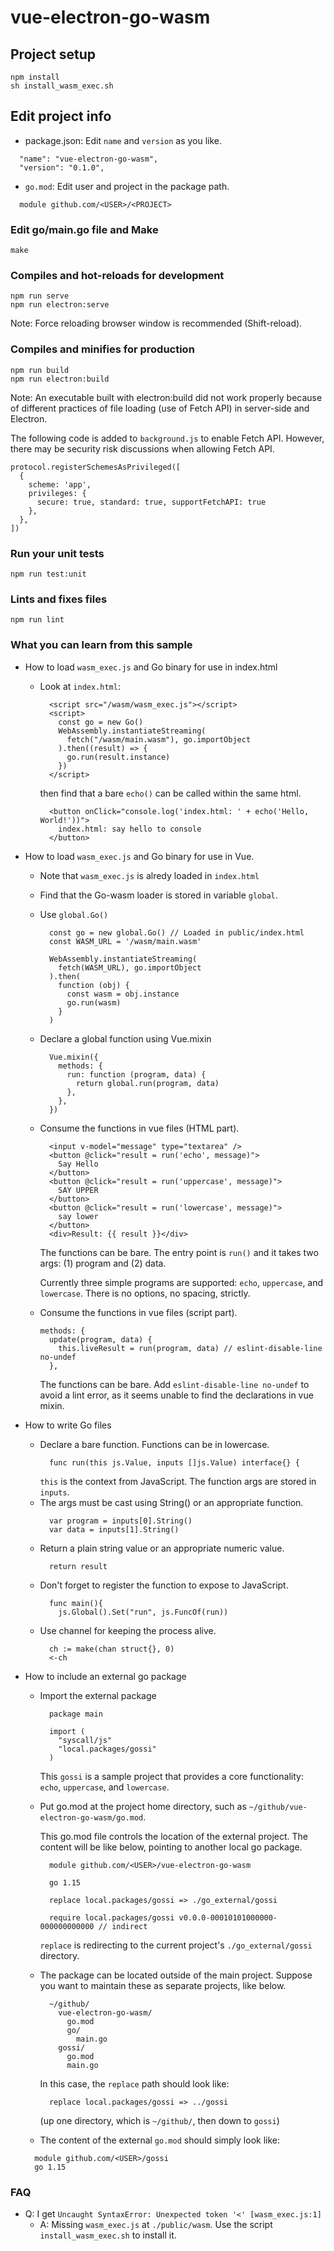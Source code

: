 # vue-electron-go-wasm

## Project setup
```
npm install
sh install_wasm_exec.sh
```

## Edit project info

- package.json:
  Edit `name` and `version` as you like.

```
  "name": "vue-electron-go-wasm",
  "version": "0.1.0",
```

- `go.mod`:
  Edit user and project in the package path.
```
  module github.com/<USER>/<PROJECT>
```

### Edit go/main.go file and Make
```
make
```

### Compiles and hot-reloads for development
```
npm run serve
npm run electron:serve
```
Note: Force reloading browser window is recommended (Shift-reload).

### Compiles and minifies for production
```
npm run build
npm run electron:build
```

Note: An executable built with electron:build did not work properly
because of different practices of file loading (use of Fetch API)
in server-side and Electron.

The following code is added to `background.js` to enable Fetch API.
However, there may be security risk discussions when allowing Fetch API.

```
protocol.registerSchemesAsPrivileged([
  {
    scheme: 'app',
    privileges: {
      secure: true, standard: true, supportFetchAPI: true
    },
  },
])
```

### Run your unit tests
```
npm run test:unit
```

### Lints and fixes files
```
npm run lint
```

### What you can learn from this sample
- How to load `wasm_exec.js` and Go binary for use in index.html
  - Look at `index.html`:
    ```
      <script src="/wasm/wasm_exec.js"></script>
      <script>
        const go = new Go()
        WebAssembly.instantiateStreaming(
          fetch("/wasm/main.wasm"), go.importObject
        ).then((result) => {
          go.run(result.instance)
        })
      </script>
    ```
    then find that a bare `echo()` can be called within the same html.
    ```
      <button onClick="console.log('index.html: ' + echo('Hello, World!'))">
        index.html: say hello to console
      </button>
    ```

- How to load `wasm_exec.js` and Go binary for use in Vue.
  - Note that `wasm_exec.js` is alredy loaded in `index.html`
  - Find that the Go-wasm loader is stored in variable `global`.
  - Use `global.Go()`
    ```
      const go = new global.Go() // Loaded in public/index.html
      const WASM_URL = '/wasm/main.wasm'

      WebAssembly.instantiateStreaming(
        fetch(WASM_URL), go.importObject
      ).then(
        function (obj) {
          const wasm = obj.instance
          go.run(wasm)
        }
      )
    ```
  - Declare a global function using Vue.mixin
    ```
      Vue.mixin({
        methods: {
          run: function (program, data) {
            return global.run(program, data)
          },
        },
      })
    ```
  - Consume the functions in vue files (HTML part).
    ```
      <input v-model="message" type="textarea" />
      <button @click="result = run('echo', message)">
        Say Hello
      </button>
      <button @click="result = run('uppercase', message)">
        SAY UPPER
      </button>
      <button @click="result = run('lowercase', message)">
        say lower
      </button>
      <div>Result: {{ result }}</div>
    ```
    The functions can be bare.
    The entry point is `run()` and it takes two args:
    (1) program and (2) data.

    Currently three simple programs are supported:
    `echo`, `uppercase`, and `lowercase`.
    There is no options, no spacing, strictly.

  - Consume the functions in vue files (script part).
    ```
    methods: {
      update(program, data) {
        this.liveResult = run(program, data) // eslint-disable-line no-undef
      },
    ```
    The functions can be bare.
    Add `eslint-disable-line no-undef` to avoid a lint error,
    as it seems unable to find the declarations in vue mixin.

- How to write Go files
  - Declare a bare function. Functions can be in lowercase.
    ```
      func run(this js.Value, inputs []js.Value) interface{} {
    ```
    `this` is the context from JavaScript.
    The function args are stored in `inputs`.
  - The args must be cast using String() or an appropriate function.
    ```
      var program = inputs[0].String()
      var data = inputs[1].String()
    ```
  - Return a plain string value or an appropriate numeric value.
    ```
      return result
    ```
  - Don't forget to register the function to expose to JavaScript.
    ```
      func main(){
        js.Global().Set("run", js.FuncOf(run))
    ```
  - Use channel for keeping the process alive.
    ```
      ch := make(chan struct{}, 0)
      <-ch
    ```

- How to include an external go package
  - Import the external package

    ```
      package main

      import (
        "syscall/js"
        "local.packages/gossi"
      )
    ```

    This `gossi` is a sample project that provides a core functionality:
    `echo`, `uppercase`, and `lowercase`.

  - Put go.mod at the project home directory,
    such as `~/github/vue-electron-go-wasm/go.mod`.

    This go.mod file controls the location of the external project.
    The content will be like below, pointing to another local go package.
    ```
      module github.com/<USER>/vue-electron-go-wasm

      go 1.15

      replace local.packages/gossi => ./go_external/gossi

      require local.packages/gossi v0.0.0-00010101000000-000000000000 // indirect
    ```
    `replace` is redirecting to the current project's `./go_external/gossi` directory.

  - The package can be located outside of the main project.
    Suppose you want to maintain these as separate projects, like below.
    ```
      ~/github/
        vue-electron-go-wasm/
          go.mod
          go/
            main.go
        gossi/
          go.mod
          main.go
    ```
    In this case, the `replace` path should look like:
    ```
      replace local.packages/gossi => ../gossi
    ```
    (up one directory, which is `~/github/`, then down to `gossi`)

  - The content of the external `go.mod` should simply look like:
  ```
    module github.com/<USER>/gossi
    go 1.15
  ```

### FAQ
- Q: I get `Uncaught SyntaxError: Unexpected token '<' [wasm_exec.js:1]`
  - A: Missing `wasm_exec.js` at `./public/wasm`.
    Use the script `install_wasm_exec.sh` to install it.
